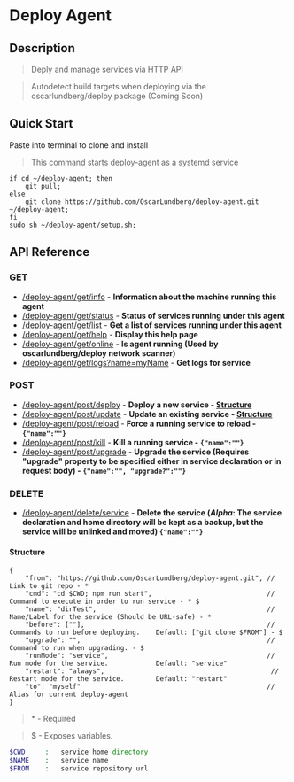 # Deploy Agent

## Description

> Deply and manage services via HTTP API

> Autodetect build targets when deploying via the oscarlundberg/deploy package (Coming Soon)

## Quick Start
Paste into terminal to clone and install
> This command starts deploy-agent as a systemd service

```
if cd ~/deploy-agent; then
    git pull;
else
    git clone https://github.com/OscarLundberg/deploy-agent.git ~/deploy-agent;
fi
sudo sh ~/deploy-agent/setup.sh;
```

## API Reference

### GET
- [/deploy-agent/get/info](/deploy-agent/get/info) - **Information about the machine running this agent**
- [/deploy-agent/get/status](/deploy-agent/get/status) - **Status of services running under this agent**
- [/deploy-agent/get/list](/deploy-agent/get/list) - **Get a list of services running under this agent**
- [/deploy-agent/get/help](/deploy-agent/get/help) - **Display this help page**
- [/deploy-agent/get/online](/deploy-agent/get/online) - **Is agent running (Used by oscarlundberg/deploy network scanner)**
- [/deploy-agent/get/logs?name=myName](/deploy-agent/get/logs) - **Get logs for service**
### POST
- [/deploy-agent/post/deploy](/deploy-agent/post/deploy) - **Deploy a new service - [Structure](#structure)**
- [/deploy-agent/post/update](/deploy-agent/post/update) - **Update an existing service - [Structure](#structure)**
- [/deploy-agent/post/reload](/deploy-agent/post/reload) - **Force a running service to reload - `{"name":""}`**
- [/deploy-agent/post/kill](/deploy-agent/post/kill) - **Kill a running service - `{"name":""}`**
- [/deploy-agent/post/upgrade](/deploy-agent/post/upgrade) - **Upgrade the service (Requires "upgrade" property to be specified either in service declaration or in request body) - `{"name":"", "upgrade?":""}`**
### DELETE
- [/deploy-agent/delete/service](/deploy-agent/delete/service) - **Delete the service (*Alpha*: The service declaration and home directory will be kept as a backup, but the service will be unlinked and moved) `{"name":""}`**


#### Structure

```
{
    "from": "https://github.com/OscarLundberg/deploy-agent.git", // Link to git repo - *
    "cmd": "cd $CWD; npm run start",                             // Command to execute in order to run service - * $
    "name": "dirTest",                                           // Name/Label for the service (Should be URL-safe) - *
    "before": [""],                                              // Commands to run before deploying.    Default: ["git clone $FROM"] - $
    "upgrade": "",                                               // Command to run when upgrading. - $
    "runMode": "service",                                        // Run mode for the service.            Default: "service"
    "restart": "always",                                          // Restart mode for the service.        Default: "restart"
    "to": "myself"                                               // Alias for current deploy-agent
}
```

>\* - Required


> $ - Exposes variables.


```php
$CWD     :   service home directory
$NAME    :   service name
$FROM    :   service repository url
```